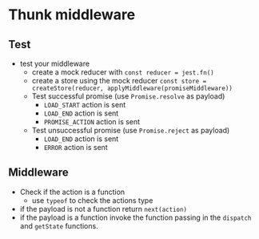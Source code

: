 # Thunk middleware

## Test

* test your middleware
  * create a mock reducer with `const reducer = jest.fn()`
  * create a store using the mock reducer
    `const store = createStore(reducer, applyMiddleware(promiseMiddleware))`
  * Test successful promise (use `Promise.resolve` as payload)
    * `LOAD_START` action is sent
    * `LOAD_END` action is sent
    * `PROMISE_ACTION` action is sent
  * Test unsuccessful promise (use `Promise.reject` as payload)
    * `LOAD_END` action is sent
    * `ERROR` action is sent

## Middleware

* Check if the action is a function
  * use `typeof` to check the actions type
* if the payload is not a function return `next(action)`
* if the payload is a function invoke the function passing
  in the `dispatch` and `getState` functions.

